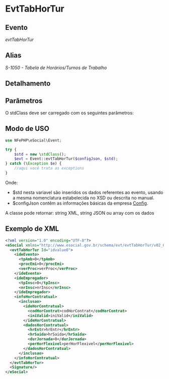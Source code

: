# EvtTabHorTur

## Evento
 *evtTabHorTur*

## Alias
 *S-1050 - Tabela de Horários/Turnos de Trabalho*


## Detalhamento



## Parâmetros
O stdClass deve ser carregado com os seguintes parâmetros:



## Modo de USO

```php
use NFePHP\eSocial\Event;

try {
    $std = new \stdClass();
    $evt = Event::evtTabHorTur($configJson, $std);
} catch (\Exception $e) {
    //aqui você trata as exceptions
}
```

Onde:
- $std nesta variavel são inseridos os dados referentes ao evento, usando a mesma nomenclatura estabelecida no XSD ou descrita no manual.
- $configJson contêm as informações básicas da empresa [Config](Config.md).

A classe pode retornar: string XML, string JSON ou array com os dados


## Exemplo de XML

```xml
<?xml version="1.0" encoding="UTF-8"?>
<eSocial xmlns="http://www.esocial.gov.br/schema/evt/evtTabHorTur/v02_02_01" xmlns:xsi="http://www.w3.org/2001/XMLSchema-instance" xsi:schemaLocation="http://www.esocial.gov.br/schema/evt/evtTabHorTur/v02_02_01 ../schemes/evtTabHorTur.xsd ">
  <evtTabHorTur Id="idvalue0">
    <ideEvento>
      <tpAmb>0</tpAmb>
      <procEmi>0</procEmi>
      <verProc>verProc</verProc>
    </ideEvento>
    <ideEmpregador>
      <tpInsc>0</tpInsc>
      <nrInsc>nrInsc</nrInsc>
    </ideEmpregador>
    <infoHorContratual>
      <inclusao>
        <ideHorContratual>
          <codHorContrat>codHorContrat</codHorContrat>
          <iniValid>iniValid</iniValid>
        </ideHorContratual>
        <dadosHorContratual>
          <hrEntr>hrEntr</hrEntr>
          <hrSaida>hrSaida</hrSaida>
          <durJornada>0</durJornada>
          <perHorFlexivel>perHorFlexivel</perHorFlexivel>
        </dadosHorContratual>
      </inclusao>
    </infoHorContratual>
  </evtTabHorTur>
  <Signature/>
</eSocial>

```
